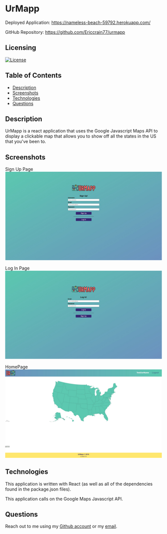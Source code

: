 # UrMapp

Deployed Application: https://nameless-beach-59792.herokuapp.com/

GitHub Repository: https://github.com/Ericcrain77/urmapp

## Licensing
[![License](https://img.shields.io/github/license/ericcrain77/book-search-engine?color=blueviolet)](https://choosealicense.com/licenses/unlicense/#)

## Table of Contents
* [Description](#description)
* [Screenshots](#screenshots)
* [Technologies](#technologies)
* [Questions](#questions)

## Description
UrMapp is a react application that uses the Google Javascript Maps API to display a clickable map that allows you to show off all the states in the US that you've been to.

## Screenshots
Sign Up Page
![SignUp](./assets/images/SignupPage.jpg)

Log In Page
![LogIn](./assets/images/LoginPage.jpg)

HomePage
![HomePage](./assets/images/HomePage.jpg)

## Technologies

This application is written with React (as well as all of the dependencies found in the package.json files).

This application calls on the Google Maps Javascript API.

## Questions
Reach out to me using my [Github account](https://github.com/Ericcrain77) or my [email](ericcrain77@gmail.com).